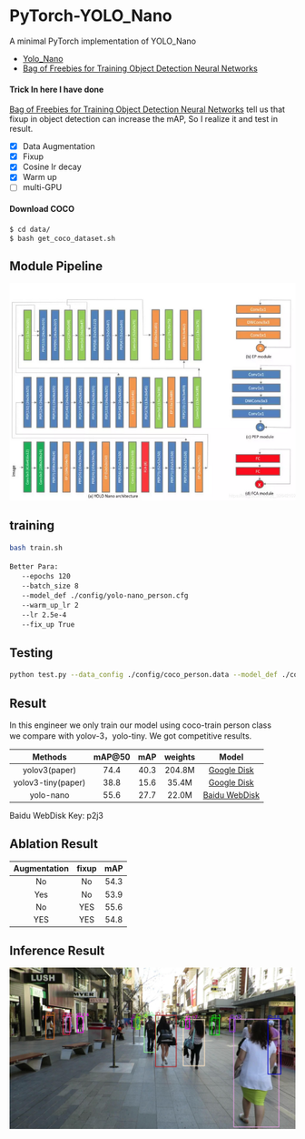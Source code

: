 # PyTorch-YOLO_Nano
A minimal PyTorch implementation of YOLO_Nano
- [Yolo_Nano](https://arxiv.org/abs/1910.01271)
- [Bag of Freebies for Training Object Detection Neural Networks](https://arxiv.org/abs/1902.04103v3)  
#### Trick In here I have done  
[Bag of Freebies for Training Object Detection Neural Networks](https://arxiv.org/abs/1902.04103v3) tell us that fixup in object detection can increase the mAP, So I realize it and test in result. 
- [x] Data Augmentation  
- [x] Fixup  
- [x] Cosine lr decay  
- [x] Warm up
- [ ] multi-GPU 
#### Download COCO
    $ cd data/
    $ bash get_coco_dataset.sh
## Module Pipeline
![Pipeline](assets/structure.png)
## training
```bash
bash train.sh  

Better Para:  
   --epochs 120  
   --batch_size 8  
   --model_def ./config/yolo-nano_person.cfg  
   --warm_up_lr 2  
   --lr 2.5e-4  
   --fix_up True  
```
## Testing
```bash
python test.py --data_config ./config/coco_person.data --model_def ./config/yolo-nano_person.cfg --weights_path [checkpoint path]

```
## Result
In this engineer we only train our model using coco-train person class  
we compare with yolov-3，yolo-tiny. We got competitive results.  

Methods |mAP@50|mAP|weights| Model 
:--------------:|:--:|:--:|:--: |:--:  
 yolov3(paper)      | 74.4 |40.3 | 204.8M|  [Google Disk](https://pjreddie.com/media/files/yolov3.weights)
 yolov3-tiny(paper) | 38.8 |15.6 | 35.4M |  [Google Disk](https://pjreddie.com/media/files/yolov3-tiny.weights)
 yolo-nano          | 55.6 |27.7 | 22.0M |  [Baidu WebDisk](https://pan.baidu.com/s/1Rp0is2LqA91XwjRc41mGaw)  
 
Baidu WebDisk Key: p2j3
## Ablation Result
 Augmentation| fixup | mAP 
:--------------:|:--:|:--:
No|No|54.3
Yes|No|53.9
No|YES|55.6
YES|YES|54.8  

## Inference Result
![Pipeline](assets/show.jpg)
